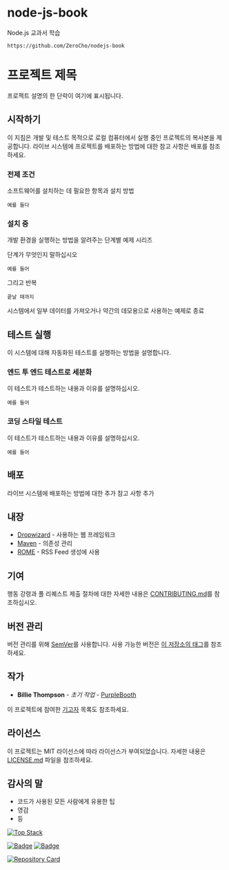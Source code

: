 # node-js-book
Node.js 교과서 학습
```
https://github.com/ZeroCho/nodejs-book
```
# 프로젝트 제목

프로젝트 설명의 한 단락이 여기에 표시됩니다.

## 시작하기

이 지침은 개발 및 테스트 목적으로 로컬 컴퓨터에서 실행 중인 프로젝트의 복사본을 제공합니다. 라이브 시스템에 프로젝트를 배포하는 방법에 대한 참고 사항은 배포를 참조하세요.

### 전제 조건

소프트웨어를 설치하는 데 필요한 항목과 설치 방법

```
예를 들다
```

### 설치 중

개발 환경을 실행하는 방법을 알려주는 단계별 예제 시리즈

단계가 무엇인지 말하십시오

```
예를 들어
```

그리고 반복

```
끝날 때까지
```

시스템에서 일부 데이터를 가져오거나 약간의 데모용으로 사용하는 예제로 종료

## 테스트 실행

이 시스템에 대해 자동화된 테스트를 실행하는 방법을 설명합니다.

### 엔드 투 엔드 테스트로 세분화

이 테스트가 테스트하는 내용과 이유를 설명하십시오.

```
예를 들어
```

### 코딩 스타일 테스트

이 테스트가 테스트하는 내용과 이유를 설명하십시오.

```
예를 들어
```

## 배포

라이브 시스템에 배포하는 방법에 대한 추가 참고 사항 추가

## 내장

* [Dropwizard](http://www.dropwizard.io/1.0.2/docs/) - 사용하는 웹 프레임워크
* [Maven](https://maven.apache.org/) - 의존성 관리
* [ROME](https://rometools.github.io/rome/) - RSS Feed 생성에 사용

## 기여

행동 강령과 풀 리퀘스트 제출 절차에 대한 자세한 내용은 [CONTRIBUTING.md](https://gist.github.com/PurpleBooth/b24679402957c63ec426)를 참조하십시오.

## 버전 관리

버전 관리를 위해 [SemVer](http://semver.org/)를 사용합니다. 사용 가능한 버전은 [이 저장소의 태그](https://github.com/your/project/tags)를 참조하세요.

## 작가

* **Billie Thompson** - *초기 작업* - [PurpleBooth](https://github.com/PurpleBooth)

이 프로젝트에 참여한 [기고자](https://github.com/your/project/contributors) 목록도 참조하세요.

## 라이선스

이 프로젝트는 MIT 라이선스에 따라 라이선스가 부여되었습니다. 자세한 내용은 [LICENSE.md](LICENSE.md) 파일을 참조하세요.

## 감사의 말

* 코드가 사용된 모든 사람에게 유용한 팁
* 영감
* 등


[![Top Stack](https://widget.realdeveloper.pro/api/top?stack=Java,Spring,Javascript)](https://github.com/Lee-Youngsu)

[![Badge](https://widget.realdeveloper.pro/api/badge?title=Languages%20and%20Framework&badges=Java,Spring,eGovFrame,JavaScript,jQuery,Node.js,Express.js,HTML,CSS,Bootstrap,Android)](https://github.com/Lee-Youngsu)
[![Badge](https://widget.realdeveloper.pro/api/badge?title=Database%20and%20DevOps&badges=MySQL,Oracle,PostgreSQL,SQLite,Docker,Git,GitHub,Nginx)](https://github.com/Lee-Youngsu)

[![Repository Card](https://widget.realdeveloper.pro/api/card?user=Lee-Youngsu&node-js-book)](https://github.com/Lee-Youngsu/node-js-book)